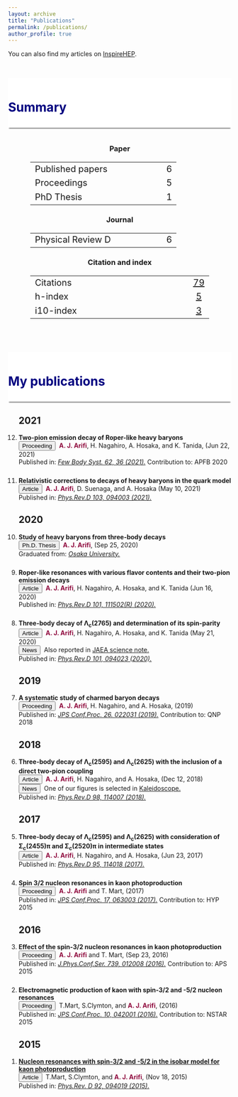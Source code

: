 ```yaml
---
layout: archive
title: "Publications"
permalink: /publications/
author_profile: true
---
```


You can also find my articles on <a href="https://inspirehep.net/authors/1410710">InspireHEP</a>.

<p style="margin-bottom:1.2cm;"></p>

<div style="display: block;background-color:white;position: sticky;top: 0px; padding: 10px 0px 10px 0px;box-shadow: 0 4px 2px -2px gray;z-index: 1;"> 
  <h1 style="color:#000080"> Summary </h1> </div>

<p style="margin-bottom:1cm;"></p>

<h3 style="text-align:center"> Paper </h3>

<table style="width: 80% ;font-size: 20px;margin-left: auto;margin-right: auto;">
 <colgroup>
    <col span="1" style="width: 90%;">
    <col span="1" style="width: 10%;">
 </colgroup>
  
  <tr>
    <td>Published papers</td>
    <td style="text-align:center">6</td>
  </tr>
  <tr>
    <td>Proceedings</td>
    <td style="text-align:center">5</td>
  </tr>
  <tr>
    <td>PhD Thesis</td>
    <td style="text-align:center">1</td>
  </tr>
</table> 


<h3 style="text-align:center"> Journal </h3>

<table style="width: 80% ;font-size: 20px;margin-left: auto;margin-right: auto;">  
 <colgroup>
    <col span="1" style="width: 90%;">
    <col span="1" style="width: 10%;">
 </colgroup>
  <tr>
    <td>Physical Review D</td>
    <td style="text-align:center">6</td>
  </tr>
</table>

<h3 style="text-align:center"> Citation and index </h3>

<table style="width: 80% ;font-size: 20px;margin-left: auto;margin-right: auto;">  
 <colgroup>
    <col span="1" style="width: 90%;">
    <col span="1" style="width: 10%;">
 </colgroup>
  <tr>
    <td>Citations </td>
    <td style="text-align:center"><a href="https://scholar.google.com/citations?user=RvF7FSgAAAAJ&hl=id&oi=ao">79</a></td>
  </tr>
  <tr>
    <td>h-index</td>
    <td style="text-align:center"><a href="https://scholar.google.com/citations?user=RvF7FSgAAAAJ&hl=id&oi=ao">5</a></td>
  </tr>
    <tr>
    <td>i10-index</td>
    <td style="text-align:center"><a href="https://scholar.google.com/citations?user=RvF7FSgAAAAJ&hl=id&oi=ao">3</a></td>
  </tr>
</table>





<p style="margin-bottom:2cm;"></p>

<div style="display: block;background-color:white;position: sticky;top: 0px; padding: 10px 0px 10px 0px;box-shadow: 0 4px 2px -2px gray;z-index: 2;"> 
  <h1 style="color:#000080"> My publications </h1> </div>

<ol reversed>
  <h2> 2021 </h2>
  <li style="margin-bottom: 25px;"><b>Two-pion emission decay of Roper-like heavy baryons</b><br> 
      <button class="btn--article-blue">Proceeding</button>&nbsp; <b style="color:#900C3F"> A. J. Arifi</b>, H. Nagahiro, A. Hosaka, and K. Tanida, (Jun 22, 2021)    <br> 
      Published in: <i> <a href="https://link.springer.com/article/10.1007/s00601-021-01625-0">Few Body Syst. 62, 36 (2021).</a></i> Contribution to: APFB 2020 </li>
  
  <li style="margin-bottom: 25px;"><b>Relativistic corrections to decays of heavy baryons in the quark model</b><br> 
      <button class="btn--article">Article</button>&nbsp; <b style="color:#900C3F"> A. J. Arifi</b>, D. Suenaga, and A. Hosaka (May 10, 2021)<br> 
      Published in: <i> <a href="https://journals.aps.org/prd/abstract/10.1103/PhysRevD.103.094003"> Phys.Rev.D 103, 094003 (2021).</a></i> </li>
  
  <h2> 2020 </h2>
  <li style="margin-bottom: 25px;"><b>Study of heavy baryons from three-body decays</b><br> 
      <button class="btn--article-black">Ph.D. Thesis</button>&nbsp; <b style="color:#900C3F"> A. J. Arifi</b>, (Sep 25, 2020)<br> 
      Graduated from: <i> <a href="https://japanlinkcenter.org/jalc/linkSakiAnnaiOto/mRRidirect/index?doi=10.18910/77474"> Osaka University.</a></i> </li>
  
  <li style="margin-bottom: 25px;"><b>Roper-like resonances with various flavor contents and their two-pion emission decays</b><br> 
      <button class="btn--article">Article</button>&nbsp; <b style="color:#900C3F"> A. J. Arifi</b>, H. Nagahiro, A. Hosaka, and K. Tanida (Jun 16, 2020)<br> 
      Published in: <i> <a href="https://journals.aps.org/prd/abstract/10.1103/PhysRevD.101.111502"> Phys.Rev.D 101, 111502(R) (2020).</a></i> </li> 
  
  <li style="margin-bottom: 25px;"><b>Three-body decay of Λ<sub>c</sub>(2765) and determination of its spin-parity</b><br> 
      <button class="btn--article">Article</button>&nbsp; <b style="color:#900C3F"> A. J. Arifi</b>, H. Nagahiro, A. Hosaka, and K. Tanida (May 21, 2020)<br> 
      <button class="btn--article-red">News</button>&nbsp; Also reported in <a href="https://asrc.jaea.go.jp/publication/note/pdf/41kagaku/41_06.pdf">JAEA science note.</a><br>
    Published in: <i> <a href="https://journals.aps.org/prd/abstract/10.1103/PhysRevD.101.094023"> Phys.Rev.D 101, 094023 (2020).</a></i> </li> 
  
  <h2> 2019 </h2>
  <li style="margin-bottom: 25px;"><b>A systematic study of charmed baryon decays</b><br> 
      <button class="btn--article-blue">Proceeding</button>&nbsp; <b style="color:#900C3F"> A. J. Arifi</b>, H. Nagahiro, and A. Hosaka, (2019)<br> 
      Published in: <i> <a href="https://journals.jps.jp/doi/10.7566/JPSCP.26.022031">JPS Conf.Proc. 26. 022031 (2019).</a></i> Contribution to: QNP 2018 </li>
  
  <h2> 2018 </h2>
  <li style="margin-bottom: 25px;"><b>Three-body decay of Λ<sub>c</sub>(2595) and Λ<sub>c</sub>(2625) with the inclusion of a direct two-pion coupling</b><br> 
      <button class="btn--article">Article</button>&nbsp; <b style="color:#900C3F"> A. J. Arifi</b>, H. Nagahiro, and A. Hosaka, (Dec 12, 2018)<br> 
      <button class="btn--article-red">News</button>&nbsp; One of our figures is selected in <a href="https://journals.aps.org/prd/kaleidoscope/prd/98/11/114007">Kaleidoscope.</a><br>
      Published in: <i> <a href="https://journals.aps.org/prd/abstract/10.1103/PhysRevD.98.114007"> Phys.Rev.D 98, 114007 (2018).</a></i> </li>  
  
  <h2> 2017 </h2>
  <li style="margin-bottom: 25px;"><b>Three-body decay of Λ<sub>c</sub>(2595) and Λ<sub>c</sub>(2625) with consideration of Σ<sub>c</sub>(2455)π and Σ<sub>c</sub>(2520)π in intermediate states </b><br> 
      <button class="btn--article">Article</button>&nbsp; <b style="color:#900C3F"> A. J. Arifi</b>, H. Nagahiro, and A. Hosaka, (Jun 23, 2017)<br> 
      Published in: <i> <a href="https://journals.aps.org/prd/abstract/10.1103/PhysRevD.95.114018"> Phys.Rev.D 95, 114018 (2017).</a></i> </li>
  
  <li style="margin-bottom: 25px;"><b>Spin 3/2 nucleon resonances in kaon photoproduction </b><br> 
      <button class="btn--article-blue">Proceeding</button>&nbsp; <b style="color:#900C3F"> A. J. Arifi</b> and T. Mart, (2017)<br> 
      Published in: <i> <a href="https://journals.jps.jp/doi/10.7566/JPSCP.17.063003">JPS Conf.Proc. 17, 063003 (2017).</a></i> Contribution to: HYP 2015 </li>
  
  <h2> 2016 </h2>
  <li style="margin-bottom: 25px;"><b>Effect of the spin-3/2 nucleon resonances in kaon photoproduction </b><br> 
      <button class="btn--article-blue">Proceeding</button>&nbsp; <b style="color:#900C3F"> A. J. Arifi</b> and T. Mart, (Sep 23, 2016)<br>
      Published in: <i> <a href="https://iopscience.iop.org/article/10.1088/1742-6596/739/1/012008">J.Phys.Conf.Ser. 739, 012008 (2016).</a></i> Contribution to: APS 2015 </li>
  
  <li style="margin-bottom: 25px;"><b>Electromagnetic production of kaon with spin-3/2 and -5/2 nucleon resonances </b><br> 
      <button class="btn--article-blue">Proceeding</button>&nbsp; T.Mart, S.Clymton, and <b style="color:#900C3F"> A. J. Arifi</b>, (2016)<br>
      Published in: <i> <a href="https://journals.jps.jp/doi/10.7566/JPSCP.10.042001">JPS Conf.Proc. 10, 042001 (2016).</a></i> Contribution to: NSTAR 2015 </li>
  
  <h2> 2015 </h2>
  <li><b><a href="https://ajarifi.github.io/publication/article-1"> Nucleon resonances with spin-3/2 and -5/2 in the isobar model for kaon photoproduction </a></b>
    <br> 
    <button class="btn--article">Article</button>&nbsp; T.Mart, S.Clymton, and <b style="color:#900C3F"> A. J. Arifi</b>, (Nov 18, 2015)<br>
    Published in: <i> <a href="https://journals.aps.org/prd/abstract/10.1103/PhysRevD.92.094019">Phys.Rev. D 92, 094019 (2015).</a> </i></li>
  
</ol>


